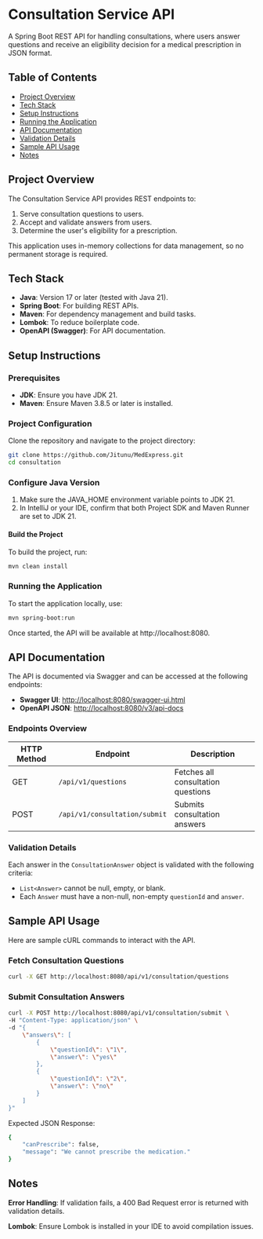 # Consultation Service API

A Spring Boot REST API for handling consultations, where users answer questions and receive an eligibility decision for a medical prescription in JSON format.

## Table of Contents
- [Project Overview](#project-overview)
- [Tech Stack](#tech-stack)
- [Setup Instructions](#setup-instructions)
- [Running the Application](#running-the-application)
- [API Documentation](#api-documentation)
- [Validation Details](#validation-details)
- [Sample API Usage](#sample-api-usage)
- [Notes](#notes)


## Project Overview

The Consultation Service API provides REST endpoints to:
1. Serve consultation questions to users.
2. Accept and validate answers from users.
3. Determine the user's eligibility for a prescription.

This application uses in-memory collections for data management, so no permanent storage is required.


## Tech Stack

- **Java**: Version 17 or later (tested with Java 21).
- **Spring Boot**: For building REST APIs.
- **Maven**: For dependency management and build tasks.
- **Lombok**: To reduce boilerplate code.
- **OpenAPI (Swagger)**: For API documentation.


## Setup Instructions

### Prerequisites

- **JDK**: Ensure you have JDK 21.
- **Maven**: Ensure Maven 3.8.5 or later is installed.

### Project Configuration

Clone the repository and navigate to the project directory:

```bash
git clone https://github.com/Jitunu/MedExpress.git
cd consultation
```

### Configure Java Version
1. Make sure the JAVA_HOME environment variable points to JDK 21.
2. In IntelliJ or your IDE, confirm that both Project SDK and Maven Runner are set to JDK 21.

#### Build the Project
To build the project, run:
```bash
mvn clean install
```
### Running the Application
To start the application locally, use:
```bash
mvn spring-boot:run
```

Once started, the API will be available at http://localhost:8080.

## API Documentation

The API is documented via Swagger and can be accessed at the following endpoints:

- **Swagger UI**: [http://localhost:8080/swagger-ui.html](http://localhost:8080/swagger-ui.html)
- **OpenAPI JSON**: [http://localhost:8080/v3/api-docs](http://localhost:8080/v3/api-docs)

### Endpoints Overview

| HTTP Method | Endpoint                       | Description                       |
|-------------|--------------------------------|-----------------------------------|
| GET         | `/api/v1/questions`            | Fetches all consultation questions |
| POST        | `/api/v1/consultation/submit`  | Submits consultation answers      |

### Validation Details

Each answer in the `ConsultationAnswer` object is validated with the following criteria:

- `List<Answer>` cannot be null, empty, or blank.
- Each `Answer` must have a non-null, non-empty `questionId` and `answer`.

## Sample API Usage
Here are sample cURL commands to interact with the API.

### Fetch Consultation Questions
```bash
curl -X GET http://localhost:8080/api/v1/consultation/questions
```

### Submit Consultation Answers

```bash
curl -X POST http://localhost:8080/api/v1/consultation/submit \
-H "Content-Type: application/json" \
-d "{
    \"answers\": [
        {
            \"questionId\": \"1\",
            \"answer\": \"yes\"
        },
        {
            \"questionId\": \"2\",
            \"answer\": \"no\"
        }
    ]
}"
```
Expected JSON Response:
```bash
{
    "canPrescribe": false,
    "message": "We cannot prescribe the medication."
}

```

## Notes
**Error Handling**: If validation fails, a 400 Bad Request error is returned with validation details.

**Lombok**: Ensure Lombok is installed in your IDE to avoid compilation issues.